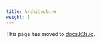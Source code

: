 ```yaml
---
title: Architecture
weight: 1
---
```


This page has moved to [docs.k3s.io](https://docs.k3s.io/architecture).